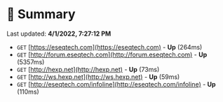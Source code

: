 # 📖 Summary
Last updated: **4/1/2022, 7:27:12 PM**

- `GET` [https://eseqtech.com](https://eseqtech.com) - **Up** (264ms)
- `GET` [http://forum.eseqtech.com](http://forum.eseqtech.com) - **Up** (5357ms)
- `GET` [http://hexp.net](http://hexp.net) - **Up** (73ms)
- `GET` [http://ws.hexp.net](http://ws.hexp.net) - **Up** (59ms)
- `GET` [http://eseqtech.com/infoline](http://eseqtech.com/infoline) - **Up** (110ms)
